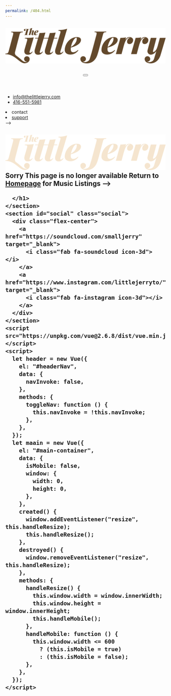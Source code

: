 ```yaml
---
permalink: /404.html
---
```


<!DOCTYPE html>
<html lang="en">
  <head>
    <meta charset="UTF-8" />
    <meta name="viewport" content="width=device-width, initial-scale=1.0" />
    <link
      href="https://fonts.googleapis.com/css?family=Ultra&display=swap"
      rel="stylesheet"
    />
    <link
      href="https://fonts.googleapis.com/icon?family=Material+Icons"
      rel="stylesheet"
    />
    <link
      rel="stylesheet"
      href="https://cdnjs.cloudflare.com/ajax/libs/font-awesome/5.14.0/css/all.min.css"
    />
    <link rel="stylesheet" href="css/style.css" />
    <link rel="shortcut icon" type="image/png" href="img/favicon.png" />
    <title>The Little Jerry</title>
    <meta name="google-site-verification" content="6dvKmfuaqXi8FW_DKvGS0bSn311NkPOmUObVpF_QnGY" />
  </head>
  <body>
    <section id="headerNav">
      <header class="masthead" role="banner" :class="{'isOpen' : navInvoke}">
        <div class="masthead-left">
          <h1 class="logo">
            <img src="img/TheLittleJerryLogo_brown.svg" />
          </h1>
        </div>
        <div class="masthead-right">
          <button
            @click="toggleNav"
            id="menu__icon"
            class="menu__mobile navTrigger"
            :class="{'isOpen' : navInvoke, 'white' : !navInvoke}"
          >
            <span class="navTrigger-outer">
              <span class="navTrigger-inner"></span>
            </span>
          </button>
        </div>
      </header>
      <div
        class="site-navigation"
        id="site-navigation"
        aria-hidden="true"
        :class="{ 'isOpen': navInvoke}"
      >
        <nav class="site-navigation--nav" role="navigation">
          <ul class="site-navigation--primary-links">
            <li class="site-navigation--link-container">
              <a class="link--underline" href="mailto:info@thelittlejerry.com">
                <i class="fas fa-envelope-square"></i> info@thelittlejerry.com
              </a>
            </li>
            <li class="site-navigation--link-container">
              <a class="link--underline" href="tel:416-551-5981">
                <i class="fa fa-phone-square"></i> 416-551-5981
              </a>
            </li>
          </ul>        
            <li class="site-navigation--link-container">
              <a (click)="toggleNav()" class="link--underline" routerLink="/contact" routerLinkActive="active">contact</a>
            </li>
            <li class="site-navigation--link-container">
              <a class="link--underline" href="mailto:support@niadsystems.com">support</a>
            </li>
          </ul> -->
        </nav>
    </section>
    <section id="main-container" class="main-container">
      <h1 class="heading-primary">
        <img
          src="img/TheLittleJerryLogo_white.svg"
          class="heading-primary--main"
          alt="The Little Jerry"
        />
        <!-- <span class="heading-primary--sub">Summer 2019</span> -->
        <span class="heading-primary--sub">Sorry This page is no longer available</span>
          <span class="heading-primary--sub heading-primary--sub2"
          >Return to
          <a
            href="../index.html"
            class="primary-color"
            target="_self"
            >Homepage</a
          >
          for Music Listings</span
        >

<script src="https://widgets.resy.com/embed.js"></script>
<script>
    resyWidget.addButton(document.getElementById('resyButton-geoYXkk2dOMPDLHWuDidW'), {"venueId":54434,"apiKey":"CJq133Pn6d0gXlCbBCrN5P9mOQXwPkA9","replace":true,});
</script> -->

      </h1>
    </section>
    <section id="social" class="social">
      <div class="flex-center">
        <a href="https://soundcloud.com/smalljerry" target="_blank">
          <i class="fab fa-soundcloud icon-3d"></i>
        </a>
        <a href="https://www.instagram.com/littlejerryto/" target="_blank">
          <i class="fab fa-instagram icon-3d"></i>
        </a>
      </div>
    </section>
    <script src="https://unpkg.com/vue@2.6.8/dist/vue.min.js"></script>
    <script>
      let header = new Vue({
        el: "#headerNav",
        data: {
          navInvoke: false,
        },
        methods: {
          toggleNav: function () {
            this.navInvoke = !this.navInvoke;
          },
        },
      });
      let maain = new Vue({
        el: "#main-container",
        data: {
          isMobile: false,
          window: {
            width: 0,
            height: 0,
          },
        },
        created() {
          window.addEventListener("resize", this.handleResize);
          this.handleResize();
        },
        destroyed() {
          window.removeEventListener("resize", this.handleResize);
        },
        methods: {
          handleResize() {
            this.window.width = window.innerWidth;
            this.window.height = window.innerHeight;
            this.handleMobile();
          },
          handleMobile: function () {
            this.window.width <= 600
              ? (this.isMobile = true)
              : (this.isMobile = false);
          },
        },
      });
    </script>

  </body>
</html>
